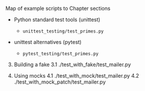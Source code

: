 Map of example scripts to Chapter sections

* Python standard test tools (unittest)
  * `unittest_testing/test_primes.py`

* unittest alternatives (pytest)
  * `pytest_testing/test_primes.py`

3. Building a fake
  3.1 ./test_with_fake/test_mailer.py

4. Using mocks
  4.1 ./test_with_mock/test_mailer.py
  4.2 ./test_with_mock_patch/test_mailer.py
